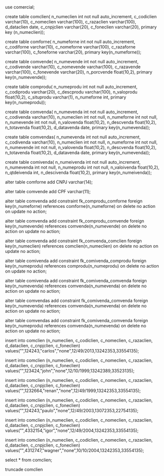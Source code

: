 

use comercial;

 create table comclien(
n_numeclien int not null auto_increment,
c_codiclien varchar(10),
c_nomeclien varchar(100),
c_razaclien varchar(100),
d_dataclien date,
c_cnpjclien varchar(20),
c_foneclien varchar(20),
primary key (n_numeclien));

create table comforne(
n_numeforne int not null auto_increment,
c_codiforne varchar(10),
c_nomeforne varchar(100),
c_razaforne varchar(100),
c_foneforne varchar(20),
primary key(n_numeforne));

create table comvende( 
n_numevende int not null auto_increment,
c_codivende varchar(10),
c_nomevende varchar(100),
c_razavende varchar(100),
c_fonevende varchar(20),
n_porcvende float(10,2),
primary key(n_numevende));

create table comprodu(
n_numeprodu int not null auto_increment,
c_codiprodu varchar(20),
c_descprodu varchar(100),
n_valoprodu float(10,2),
c_situprodu varchar(1),
n_numeforne int,
primary key(n_numeprodu));

create table comvenda(
n_numevenda int not null auto_increment,
c_codivenda varchar(10),
n_numeclien int not null,
n_numeforne int not null,
n_numevende int not null,
n_valovenda float(10,2),
n_descvenda float(10,2),
n_totavenda float(10,2),
d_datavenda date,
primary key(n_numevenda));


create table comvendas(
n_numevenda int not null auto_increment,
c_codivenda varchar(10),
n_numeclien int not null,
n_numeforne int not null,
n_numevende int not null,
n_valovenda float(10,2),
n_descvenda float(10,2),
n_totavenda float(10,2),
d_datavenda date,
primary key(n_numevenda));

create table comivenda(
n_numeivenda int not null auto_increment,
n_numevenda int not null,
n_numeprodu int not null,
n_valoivenda float(10,2),
n_qtdeivenda int,
n_descivenda float(10,2),
primary key(n_numeivenda));

alter table comforne add CNPJ varchar(14);

alter table comvende add CPF varchar(11);

alter table comvenda add constraint fk_comprodu_comforne
foreign key(n_numeforne)
references comforne(n_numeforne)
on delete no action
on update no action;

alter table comvenda add constraint fk_comprodu_comvende
foreign key(n_numevende)
references comvende(n_numevende)
on delete no action
on update no action;

alter table comvenda add constraint fk_comvenda_comclien
foreign key(n_numeclien)
references comclien(n_numeclien)
on delete no action
on update no action;

alter table comivenda add constraint fk_comivenda_comprodu
foreign key(n_numeprodu)
references comprodu(n_numeprodu)
on delete no action
on update no action;

alter table comivenda add constraint fk_comivenda_comvenda
foreign key(n_numevenda)
references comvenda(n_numevenda)
on delete no action
on update no action;

alter table comvendas add constraint fk_comivenda_comvenda
foreign key(n_numevenda)
references comvenda(n_numevenda)
on delete no action
on update no action;

alter table comvendas add constraint fk_comivenda_comvenda
foreign key(n_numeprodu)
references comvenda(n_numevenda)
on delete no action
on update no action;


insert into comclien
(n_numeclien, c_codiclien, c_nomeclien, c_razaclien,
d_dataclien, c_cnpjclien, c_foneclien)
values("",124243,"carlos","none",12/49/2013,13242353,33554135);


insert into comclien
(n_numeclien, c_codiclien, c_nomeclien, c_razaclien,
d_dataclien, c_cnpjclien, c_foneclien)
values("",123424,"john","none",12/10/1999,13242389,33523135);

insert into comclien
(n_numeclien, c_codiclien, c_nomeclien, c_razaclien,
d_dataclien, c_cnpjclien, c_foneclien)
values("",1232664,"renan","none",12/49/1999,13242353,33554135);

insert into comclien
(n_numeclien, c_codiclien, c_nomeclien, c_razaclien,
d_dataclien, c_cnpjclien, c_foneclien)
values("",124243,"paulo","none",12/49/2003,13072353,22754135);

insert into comclien
(n_numeclien, c_codiclien, c_nomeclien, c_razaclien,
d_dataclien, c_cnpjclien, c_foneclien)
values("",4332154,"igor","none",12/49/2004,13242353,33554135);

insert into comclien
(n_numeclien, c_codiclien, c_nomeclien, c_razaclien,
d_dataclien, c_cnpjclien, c_foneclien)
values("",4312747,"wagner","none",10/10/2004,13242353,33554135);

select * from comclien;

truncade comclien
